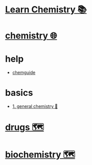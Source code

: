 # [Learn Chemistry 📚](https://my.mindnode.com/VdpXxxyVpJm7NedoNqt6YnSAsN7RWyR7mzLh3xs6) 


# [chemistry 🌐](http://www.wikiwand.com/en/Chemistry)


# help


- [chemguide](http://www.chemguide.co.uk/)


# basics


- [1. general chemistry 📕](https://www.goodreads.com/book/show/1081360.General_Chemistry)


# [drugs 🗺️](https://my.mindnode.com/5HyyfoE5sufZR5RvN9isTCdaYByzxFVhLqpk2MXg)


# [biochemistry 🗺️](https://my.mindnode.com/zi4L6xyTss5zyiBkw6RqAqUhzaBZgpXNQk2UNA8D)

